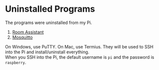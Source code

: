 # Uninstalled Programs

The programs were uninstalled from my Pi.

1. [Room Assistant](/Raspberry%20Pi%20Zero%202%20W/Uninstalled%20Programs/01%20-%20Room%20Assistant.md)
1. [Mosquitto](/Raspberry%20Pi%20Zero%202%20W/Uninstalled%20Programs/02%20-%20Mosquitto.md)

On Windows, use PuTTY. On Mac, use Termius. They will be used to SSH into the Pi and install/uninstall everything. <br>
When you SSH into the Pi, the default username is `pi` and the password is `raspberry`.
